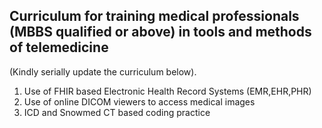 ## Curriculum for training medical professionals (MBBS qualified or above) in tools and methods of telemedicine

(Kindly serially update the curriculum below).
1. Use of FHIR based Electronic Health Record Systems (EMR,EHR,PHR)
2. Use of online DICOM viewers to access medical images
3. ICD and Snowmed CT based coding practice
